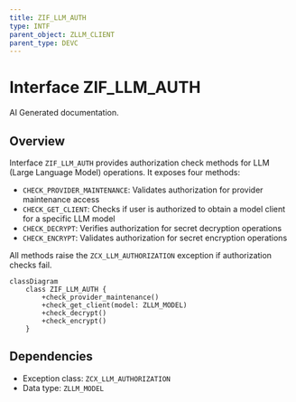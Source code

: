 ```yaml
---
title: ZIF_LLM_AUTH
type: INTF
parent_object: ZLLM_CLIENT
parent_type: DEVC
---
```


# Interface ZIF_LLM_AUTH

AI Generated documentation.

## Overview

Interface `ZIF_LLM_AUTH` provides authorization check methods for LLM (Large Language Model) operations. It exposes four methods:

- `CHECK_PROVIDER_MAINTENANCE`: Validates authorization for provider maintenance access
- `CHECK_GET_CLIENT`: Checks if user is authorized to obtain a model client for a specific LLM model
- `CHECK_DECRYPT`: Verifies authorization for secret decryption operations  
- `CHECK_ENCRYPT`: Validates authorization for secret encryption operations

All methods raise the `ZCX_LLM_AUTHORIZATION` exception if authorization checks fail.

```mermaid
classDiagram
    class ZIF_LLM_AUTH {
        +check_provider_maintenance()
        +check_get_client(model: ZLLM_MODEL)
        +check_decrypt()
        +check_encrypt()
    }
```

## Dependencies

- Exception class: `ZCX_LLM_AUTHORIZATION`
- Data type: `ZLLM_MODEL`
